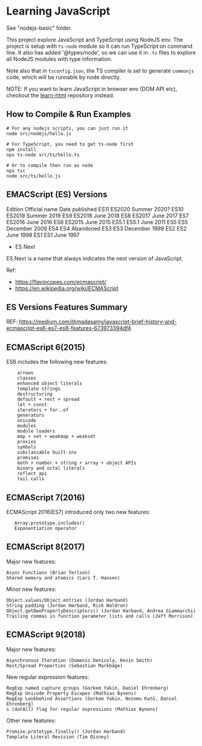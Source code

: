 # Learning JavaScript

See "nodejs-basic" folder.

This project explore JavaScript and TypeScript using NodeJS env. The project is
setup with `ts-node` module so it can run TypeScript on command line. 
It also has added '@types/node', so we can use it in `.ts` files to explore all 
NodeJS modules with type information.

Note also that in `tsconfig.json`, the TS compiler is set to generate `commonjs` 
code, which will be runnable by node directly.

NOTE: If you want to learn JavaScript in browser env (DOM API etc), checkout 
the [learn-html](https://github.com/zemian/learn-html) repository instead.

## How to Compile & Run Examples

    # For any nodejs scripts, you can just run it
    node src/nodejs/hello.js

    # For TypeScript, you need to get ts-node first
    npm install
    npx ts-node src/ts/hello.ts

    # Or to compile then run as node
    npx tsc
    node src/ts/hello.js

## EMACScript (ES) Versions

Edition 	Official name 	Date published
ES11 	    ES2020 	        Summer 2020?
ES10 	    ES2019 	        Summer 2019
ES9 	    ES2018 	        June 2018
ES8 	    ES2017 	        June 2017
ES7 	    ES2016 	        June 2016
ES6 	    ES2015 	        June 2015
ES5.1 	    ES5.1 	        June 2011
ES5 	    ES5 	        December 2009
ES4 	    ES4 	        Abandoned
ES3 	    ES3 	        December 1999
ES2 	    ES2 	        June 1998
ES1 	    ES1 	        June 1997

* ES Next
  
ES.Next is a name that always indicates the next version of JavaScript.

Ref: 
- https://flaviocopes.com/ecmascript/
- https://en.wikipedia.org/wiki/ECMAScript

## ES Versions Features Summary

REF: https://medium.com/@madasamy/javascript-brief-history-and-ecmascript-es6-es7-es8-features-673973394df4

## ECMAScript 6(2015)

ES6 includes the following new features:
    
        arrows
        classes
        enhanced object literals
        template strings
        destructuring
        default + rest + spread
        let + const
        iterators + for..of
        generators
        unicode
        modules
        module loaders
        map + set + weakmap + weakset
        proxies
        symbols
        subclassable built-ins
        promises
        math + number + string + array + object APIs
        binary and octal literals
        reflect api
        tail calls

## ECMAScript 7(2016)

ECMAScript 2016(ES7) introduced only two new features:
   
       Array.prototype.includes()
       Exponentiation operator

## ECMAScript 8(2017)

Major new features:

    Async Functions (Brian Terlson)
    Shared memory and atomics (Lars T. Hansen)

Minor new features:

    Object.values/Object.entries (Jordan Harband)
    String padding (Jordan Harband, Rick Waldron)
    Object.getOwnPropertyDescriptors() (Jordan Harband, Andrea Giammarchi)
    Trailing commas in function parameter lists and calls (Jeff Morrison)

## ECMAScript 9(2018)

Major new features:

    Asynchronous Iteration (Domenic Denicola, Kevin Smith)
    Rest/Spread Properties (Sebastian Markbåge)

New regular expression features:

    RegExp named capture groups (Gorkem Yakin, Daniel Ehrenberg)
    RegExp Unicode Property Escapes (Mathias Bynens)
    RegExp Lookbehind Assertions (Gorkem Yakin, Nozomu Katō, Daniel Ehrenberg)
    s (dotAll) flag for regular expressions (Mathias Bynens)
    
Other new features:

    Promise.prototype.finally() (Jordan Harband)
    Template Literal Revision (Tim Disney)
